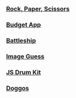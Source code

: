 



### [Rock, Paper, Scissors](/rock-paper-scissors/index.html)
### [Budget App](/budget-app/index.html)
### [Battleship](/battleship/index.html)
### [Image Guess](/image-guess/index.html)
### [JS Drum Kit](/js-drum-kit/index.html)
### [Doggos](/doggos/index.html)
